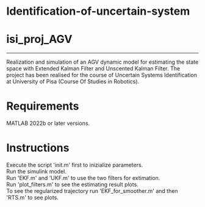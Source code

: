 # Identification-of-uncertain-system
# isi_proj_AGV
--------------------------------------------------------------------------------------------------------------------------------------------------------------------------
Realization and simulation of an AGV dynamic model for estimating the state space with Extended Kalman Filter and Unscented Kalman Filter.
The project has been realised for the course of Uncertain Systems Identification at University of Pisa (Course Of Studies in Robotics).

# Requirements
MATLAB 2022b or later versions.

# Instructions

Execute the script 'init.m' first to inizialize parameters. \
Run the simulink model. \
Run 'EKF.m' and 'UKF.m' to use the two filters for extimation. \
Run 'plot_filters.m' to see the estimating result plots. \
To see the regularized trajectory run 'EKF_for_smoother.m' and then 'RTS.m' to see plots.
